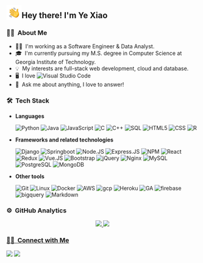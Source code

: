 <img alt="Night Coding" src="./assets/Hand Wave.gif" width='40' align="left"/><h2>Hey there! I'm Ye Xiao</h2>

<!-- ## 👋 &nbsp;Hey there! I'm Aditya -->

### 💁‍♀️ &nbsp;About Me

- 👩‍💻 &nbsp;I'm working as a Software Engineer & Data Analyst.
- 🎓 &nbsp;I'm currently pursuing my M.S. degree in Computer Science at Georgia Institute of Technology.
- 💡 &nbsp;My interests are full-stack web development, cloud and database.
- 🖥 &nbsp;I love 
![Visual Studio Code](https://img.shields.io/badge/-Visual%20Studio%20Code-05122A?style=flat&logo=visual-studio-code&logoColor=007ACC)
- 💬 &nbsp;Ask me about anything, I love to answer!


### 🛠 &nbsp;Tech Stack

* **Languages** 

    ![Python](https://img.shields.io/badge/-Python-000000?style=flat&logo=python)
    ![Java](https://img.shields.io/badge/-Java-000000?style=flat&logo=Java&logoColor=ED8B00)
    ![JavaScript](https://img.shields.io/badge/-JavaScript-000000?style=flat&logo=javascript)
    ![C](https://img.shields.io/badge/-C-000000?style=flat&logo=C&logoColor=A8B9CC)
    ![C++](https://img.shields.io/badge/-C++-000000?style=flat&logo=C%2B%2B&logoColor=00599C)
    ![SQL](https://img.shields.io/badge/-SQL-000000?style=flat&logo=MySQL)
    ![HTML5](https://img.shields.io/badge/-HTML5-000000?style=flat&logo=HTML5)
    ![CSS](https://img.shields.io/badge/-CSS-000000?style=flat&logo=CSS3&logoColor=ff69b4)
    ![R](https://img.shields.io/badge/-R-000000?style=flat&logo=R)


- **Frameworks and related technologies**

    ![Django](https://img.shields.io/badge/-Django-000000?style=flat&logo=Django&logoColor=61DAFB)
    ![Springboot](https://img.shields.io/badge/-Springboot-000000?style=flat&logo=Springboot)
    ![Node.JS](https://img.shields.io/badge/-Node.JS-000000?style=flat&logo=node.js)
    ![Express.JS](https://img.shields.io/badge/-Express.JS-000000?style=flat&logo=express&logoColor=61DAFB)
    ![NPM](https://img.shields.io/badge/-NPM-000000?style=flat&logo=npm)
    ![React](https://img.shields.io/badge/-React-000000?style=flat&logo=React&logoColor=61DAFB)
    ![Redux](https://img.shields.io/badge/-Redux-000000?style=flat&logo=Redux&logoColor=593D88)
    ![Vue.JS](https://img.shields.io/badge/-Vue.JS-000000?style=flat&logo=vuedotjs&logoColor=4FC08D)
    ![Bootstrap](https://img.shields.io/badge/-Bootstrap-000000?style=flat&logo=bootstrap&logoColor=563D7C)
    ![jQuery](https://img.shields.io/badge/-jQuery-000000?style=flat&logo=jQuery&logoColor=0769AD)
    ![Nginx](https://img.shields.io/badge/-Nginx-000000?style=flat&logo=Nginx&logoColor=009639)
    ![MySQL](https://img.shields.io/badge/-MySQL-000000?style=flat&logo=MySQL&logoColor=018bff)
    ![PostgreSQL](https://img.shields.io/badge/-PostgreSQL-000000?style=flat&logo=postgresql&logoColor=316192)
    ![MongoDB](https://img.shields.io/badge/-MongoDB-000000?style=flat&logo=MongoDB&logoColor=4EA94B)


- **Other tools**

    ![Git](https://img.shields.io/badge/-Git-000000?style=flat&logo=git&logoColor=F05032)
    ![Linux](https://img.shields.io/badge/-Linux-000000?style=flat&logo=linux&logoColor=FCC624)
    ![Docker](https://img.shields.io/badge/-Docker-000000?style=flat&logo=Docker&logoColor=2CA5E0)
    ![AWS](https://img.shields.io/badge/-AWS-000000?style=flat&logo=amazonaws&logoColor={232F3E})
    ![gcp](https://img.shields.io/badge/-Google_Cloud-000000?style=flat&logo=google-cloud&logoColor=4285F4)
    ![Heroku](https://img.shields.io/badge/-Heroku-000000?style=flat&logo=heroku&logoColor={430098})
    ![GA](https://img.shields.io/badge/-Google%20Analytics-000000?style=flat&logo=google%20analytics&logoColor=E37400)
    ![firebase](https://img.shields.io/badge/-firebase-000000?style=flat&logo=firebase&logoColor=ffca28)
    ![bigquery](https://img.shields.io/badge/-BigQuery-000000?style=flat&logo=google&logoColor=2CA5E0)
    ![Markdown](https://img.shields.io/badge/-Markdown-000000?style=flat&logo=markdown)

### ⚙️ &nbsp;GitHub Analytics
<p align="center">
<a href="https://github.com/xiaoyexy">
  <img height="180em" src="https://github-readme-stats-eight-theta.vercel.app/api?username=xiaoyexy&show_icons=true&theme=algolia&include_all_commits=false&count_private=true"/>
  <img height="180em" src="https://github-readme-stats-eight-theta.vercel.app/api/top-langs/?username=xiaoyexy&layout=compact&langs_count=8&theme=algolia"/
</a>
</p>

### 🤝🏻 &nbsp;Connect with Me
[![](https://img.shields.io/badge/-yexiao127-blue?style=flat-square&logo=Linkedin&logoColor=white&link=https://www.linkedin.com/in/yexiao127/)](https://www.linkedin.com/in/yexiao127/)
[![](https://img.shields.io/badge/-xiaoye.xy127@gmail.com-c14438?style=flat-square&logo=Gmail&logoColor=white&link=mailto:xiaoye.xy127@gmail.com)](mailto:xiaoye.xy127@gmail.com)
